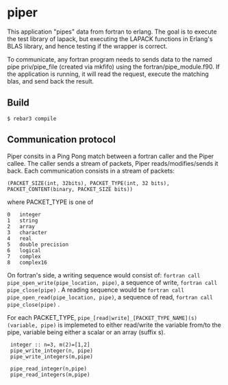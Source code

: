piper
=====

This application "pipes" data from fortran to erlang. The goal is to execute the test library of lapack, but executing the LAPACK functions in Erlang's BLAS library, and hence testing if the wrapper is correct.

To communicate, any fortran program needs to sends data to the named pipe priv/pipe_file (created via mkfifo) using the fortran/pipe_module.f90. If the application is running, it will read the request, execute the matching blas, and send back the result.

Build
-----

    $ rebar3 compile



Communication protocol
----
Piper consits in a Ping Pong match between a fortran caller and the Piper callee. The caller sends a stream of packets, Piper reads/modifies/sends it back.
Each communication consists in a stream of packets:
```
(PACKET_SIZE(int, 32bits), PACKET_TYPE(int, 32 bits), PACKET_CONTENT(binary, PACKET_SIZE bits))
```
where PACKET_TYPE is one of 

```
0   integer
1   string
2   array
3   character
4   real
5   double precision
6   logical
7   complex
8   complex16
```
On fortran's side, a writing sequence would consist of: ```fortran call pipe_open_write(pipe_location, pipe)```, a sequence of write, ```fortran call pipe_close(pipe)``` .
A reading sequence would be ```fortran call pipe_open_read(pipe_location, pipe)```, a sequence of read, ```fortran call pipe_close(pipe)``` .

For each PACKET_TYPE, ```pipe_[read|write]_[PACKET_TYPE_NAME](s)(variable, pipe)``` is implemeted to either read/write the variable from/to the pipe, variable being either a scalar or an array (suffix s). 
```
 integer :: n=3, m(2)=[1,2]
 pipe_write_integer(n, pipe)
 pipe_write_integers(m,pipe)

 pipe_read_integer(n,pipe)
 pipe_read_integers(m,pipe)
```
